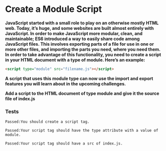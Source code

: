 # Create a Module Script

**JavaScript started with a small role to play on an otherwise mostly HTML web. Today, it’s huge, and some websites are built almost entirely with JavaScript. In order to make JavaScript more modular, clean, and maintainable; ES6 introduced a way to easily share code among JavaScript files. This involves exporting parts of a file for use in one or more other files, and importing the parts you need, where you need them. In order to take advantage of this functionality, you need to create a script in your HTML document with a type of module. Here’s an example:**

```html
<script type="module" src="filename.js"></script>
```

**A script that uses this module type can now use the import and export features you will learn about in the upcoming challenges.**

**Add a script to the HTML document of type module and give it the source file of index.js**

### Tests

`Passed:You should create a script tag.`

`Passed:Your script tag should have the type attribute with a value of module.`

`Passed:Your script tag should have a src of index.js.`
